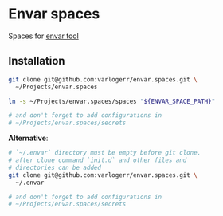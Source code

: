 # Envar spaces

Spaces for [envar tool](https://github.com/varlogerr/toolbox.envar2)

## Installation

```sh
git clone git@github.com:varlogerr/envar.spaces.git \
  ~/Projects/envar.spaces

ln -s ~/Projects/envar.spaces/spaces "${ENVAR_SPACE_PATH}"

# and don't forget to add configurations in
# ~/Projects/envar.spaces/secrets
```

**Alternative**:

```sh
# `~/.envar` directory must be empty before git clone.
# after clone command `init.d` and other files and
# directories can be added 
git clone git@github.com:varlogerr/envar.spaces.git \
  ~/.envar

# and don't forget to add configurations in
# ~/Projects/envar.spaces/secrets
```
